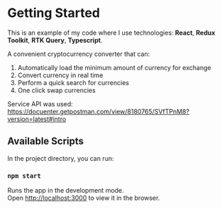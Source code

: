 # Getting Started

This is an example of my code where I use technologies: **React**, **Redux Toolkit**, **RTK Query**, **Typescript**.

A convenient cryptocurrency converter that can:
1) Automatically load the minimum amount of currency for exchange
2) Convert currency in real time
3) Perform a quick search for currencies
4) One click swap currencies

Service API was used:
https://docuenter.getpostman.com/view/8180765/SVfTPnM8?version=latest#intro

## Available Scripts

In the project directory, you can run:

### `npm start`

Runs the app in the development mode.\
Open [http://localhost:3000](http://localhost:3000) to view it in the browser.
